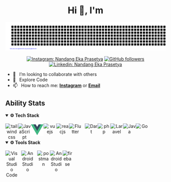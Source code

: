 <h1 align="center"> Hi 👋, I'm <a href="https://www.instagram.com/nannn_ep/"></a></h1>
<div align="center">

[![jasineri/gitartwork](gitartwork.svg)](https://github.com/sayyiddega/sayyiddega)
</div>
<div align="center">

[![Instagram: Nandang Eka Prasetya](https://img.shields.io/badge/-FOLLOW-blue?style=for-the-badge&logo=Instagram&link=ttps://www.instagram.com/nannn_ep/)][instagram]
[![GitHub followers](https://img.shields.io/github/followers/naneps?logo=GitHub&style=for-the-badge)][github]
[![Linkedin: Nandang Eka Prasetya](https://img.shields.io/badge/-CONNECT-blue?style=for-the-badge&logo=Linkedin&link=https://www.linkedin.com/in/nandang-eka-prasetya)][linkedin]

</div>

- 👯 &ensp;I’m looking to collaborate with others
- 🗿 &ensp;Explore Code
- 📫 &ensp;How to reach me: [**Instagram**][instagram] or [**Email**][email]
## Ability Stats
<details open="">
  <summary><b> ⚙️ Tech Stack </b></summary>
</br>

  <div align="center">
    <img align="left" src="https://upload.wikimedia.org/wikipedia/commons/thumb/d/d5/Tailwind_CSS_Logo.svg/900px-Tailwind_CSS_Logo.svg.png" alt="tailwind css" width="40px"  />
    <img align="left" alt="JavaScript" width="40px" src="https://cdn.jsdelivr.net/gh/devicons/devicon/icons/javascript/javascript-original.svg"  />
    <img align="left" src="https://raw.githubusercontent.com/devicons/devicon/2ae2a900d2f041da66e950e4d48052658d850630/icons/vuejs/vuejs-original.svg" alt="vuejs" width="40px" />
    <img align="left" src="https://nuxtjs.org/design-kit/colored-logo.svg" alt="vuejs" width="40px" />
    <img align="left" src="https://cdn4.iconfinder.com/data/icons/logos-3/600/React.js_logo-512.png" alt="reacjs" width="40px" />
    <img align="left" alt="Flutter" width="40px" src="https://miro.medium.com/max/1050/1*ilC2Aqp5sZd1wi0CopD1Hw.png" style="padding-right:10px;" />
    <img align="left" alt="Dart" width="40px" src="https://www.fluttericon.com/logo_dart_192px.svg" />   
    <img align="left" alt="php" width="40px" src="https://www.php.net/images/logos/new-php-logo.svg" />
    <img align="left" alt="Laravel" width="40px" src="https://upload.wikimedia.org/wikipedia/commons/thumb/9/9a/Laravel.svg/180px-Laravel.svg.png"  />
    <img align="left" alt="Java" width="40px" src="https://cdn.iconscout.com/icon/free/png-256/java-60-1174953.png"  />
    <img align="left" alt="Go" width="40px" src="https://go.dev/blog/go-brand/Go-Logo/PNG/Go-Logo_Blue.png"  />
  </div>
  </br>
</details>

</br>
</br>

<details open="">
  <summary><b> ⚙️ Tools Stack </b></summary>
</br>
  
  <center>
    <img align="left" alt="Visual Studio Code" width="40px" src="https://cdn.jsdelivr.net/gh/devicons/devicon/icons/vscode/vscode-original.svg" style="padding-right:10px;" />
    <img align="left" alt="Android Studio" width="40px" src="https://1.bp.blogspot.com/-LgTa-xDiknI/X4EflN56boI/AAAAAAAAPuk/24YyKnqiGkwRS9-_9suPKkfsAwO4wHYEgCLcBGAsYHQ/s0/image9.png" style="padding-right:10px;" />
    <img align="left" alt="postman" width="40px" src="https://voyager.postman.com/logo/postman-logo-icon-orange.svg"  />
    <img align="left" alt="Android Studio" width="40px" src="https://cdn-icons-png.flaticon.com/512/5968/5968705.png" />
    <a href="https://firebase.google.com/" target="_blank"><img align="left" src="https://firebase.google.com/static/downloads/brand-guidelines/PNG/logo-logomark.png?hl=id" alt="firebase" width="30px" /></a>
  </center>
</details>
</br>

[linkedin]:https://www.linkedin.com/in/nandang-eka-prasetya-265b5b1b8/
[github]: https://github.com/naneps
[instagram]: https://www.instagram.com/nannn_ep/
[facebook]:https://www.facebook.com/prasetya.libra/
[email]: ekaprasetya2244@gmail.com/
